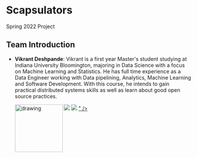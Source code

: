 # Scapsulators
Spring 2022 Project

## Team Introduction

- **Vikrant Deshpande**: Vikrant is a first year Master's student studying at Indiana University Bloomington, majoring in Data Science with a focus on Machine Learning and Statistics. He has full time experience as a Data Engineer working with Data pipelining, Analytics, Machine Learning and Software Development. With this course, he intends to gain practical distributed systems skills as well as learn about good open source practices.

   [<img src="https://img.shields.io/badge/LinkedIn-0077B5?style=for-the-badge&logo=linkedin&logoColor=white" />](https://www.linkedin.com/in/vikrant-deshpande/)
   [<img src="https://img.shields.io/badge/GitHub-100000?style=for-the-badge&logo=github&logoColor=white" />](https://github.com/vikrantdeshpande09876/)
   [<img src="https://drive.google.com/drive/u/0/folders/1A6Ae8yuzEpnpWh8p3qFA4yJ7An5mBGQG" alt="drawing" width="130" height= "130" ALIGN ="left"/>" />](https://github.com/vikrantdeshpande09876/)